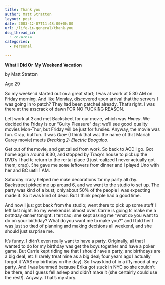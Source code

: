 ```yaml
---
title: Thank you
author: Matt Stratton
layout: post
date: 2003-12-07T11:48:00+00:00
url: /life-in-general/thank-you
dsq_thread_id:
  - 28247874
categories:
  - Personal

---
```

**What I Did On My Weekend Vacation**
  
by Matt Stratton
  
Age 29

So my weekend started out on a great start; I was at work at 5:30 AM on Friday morning. And like Monday, discovered upon arrival that the servers I was going in to patch? They had been patched already. That&#8217;s right. I was there at the asscrack of dawn FOR NO FUCKING REASON.

Left work at 3 and met Backstreet for our movie, which was _Honey_. We decided the Friday is our &#8220;Guilty Pleasure&#8221; day; we&#8217;ll see good, quality movies Mon-Thur, but Friday will be just for funsies. Anyway, the movie was fun. Crap, but fun. It was _Glow_ (I think that was the name of that Mariah Carey movie) meets _Breaking 2: Electric Boogaloo_.

Get out of the movie, and get called from work. So back to AOC I go. Got home again around 9:30, and stopped by Tracy&#8217;s house to pick up the DVD&#8217;s I had to return to the rental place (I just realized I never actually got them; crap). She gave me some leftovers from dinner and I played Uno with her and BC until 1 AM.

Saturday Tracy helped me make decorations for my party all day. Backstreet picked me up around 6, and we went to the studio to set up. The party was kind of a bust; only about 50% of the people I was expecting made it. So it was kind of dead. But I think people had a good time.

And now I just got back from the studio; went there to pick up some stuff I left last night. So my weekend is almost over. Carrie is going to make me a birthday dinner tonight. I felt bad; she kept asking me &#8220;what do you want to do on your birthday? What do you want me to make you?&#8221; and I told her I was just so tired of planning and making decisions all weekend, and she should just surprise me.

It&#8217;s funny. I didn&#8217;t even really want to have a party. Originally, all that I wanted to do for my birthday was get the boys together and have a poker game. But Carrie kept riding me that I should have a party, and birthdays are a big deal, etc (I rarely treat mine as a big deal; four years ago I actually forgot it WAS my birthday on the day). So I was kind of in a iffy mood at my party. And I was bummed because Erika got stuck in NYC so she couldn&#8217;t be there, and I guess fell asleep and didn&#8217;t make it (she certainly could use the rest!). Anyway. That&#8217;s my story.